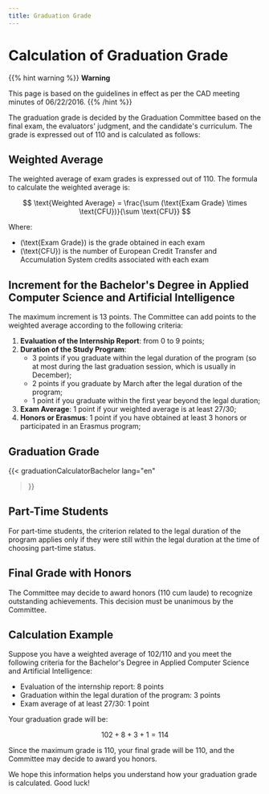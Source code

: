 ```yaml
---
title: Graduation Grade
---
```

# Calculation of Graduation Grade

{{% hint warning %}}
<i class="fa-solid fa-triangle-exclamation" style="color: #FFD43B;"></i> **Warning**

This page is based on the guidelines in effect as per the CAD meeting minutes of 06/22/2016.
{{% /hint %}}

The graduation grade is decided by the Graduation Committee based on the final exam, the evaluators' judgment, and the candidate's curriculum. The grade is expressed out of 110 and is calculated as follows:

## Weighted Average

The weighted average of exam grades is expressed out of 110. The formula to calculate the weighted average is:

$$
\text{Weighted Average} = \frac{\sum (\text{Exam Grade} \times \text{CFU})}{\sum \text{CFU}}
$$

Where:
- \(\text{Exam Grade}\) is the grade obtained in each exam
- \(\text{CFU}\) is the number of European Credit Transfer and Accumulation System credits associated with each exam

## Increment for the Bachelor's Degree in Applied Computer Science and Artificial Intelligence

The maximum increment is 13 points. The Committee can add points to the weighted average according to the following criteria:

1. **Evaluation of the Internship Report**: from 0 to 9 points;
2. **Duration of the Study Program**:
   - 3 points if you graduate within the legal duration of the program (so at most during the last graduation session, which is usually in December);
   - 2 points if you graduate by March after the legal duration of the program;
   - 1 point if you graduate within the first year beyond the legal duration;
3. **Exam Average**: 1 point if your weighted average is at least 27/30;
4. **Honors or Erasmus**: 1 point if you have obtained at least 3 honors or participated in an Erasmus program;

## Graduation Grade

{{< graduationCalculatorBachelor 
lang="en"
>}}

## Part-Time Students

For part-time students, the criterion related to the legal duration of the program applies only if they were still within the legal duration at the time of choosing part-time status.

## Final Grade with Honors

The Committee may decide to award honors (110 cum laude) to recognize outstanding achievements. This decision must be unanimous by the Committee.

## Calculation Example

Suppose you have a weighted average of 102/110 and you meet the following criteria for the Bachelor's Degree in Applied Computer Science and Artificial Intelligence:

- Evaluation of the internship report: 8 points
- Graduation within the legal duration of the program: 3 points
- Exam average of at least 27/30: 1 point

Your graduation grade will be:

$$
102 + 8 + 3 + 1 = 114
$$

Since the maximum grade is 110, your final grade will be 110, and the Committee may decide to award you honors.

We hope this information helps you understand how your graduation grade is calculated. Good luck!
